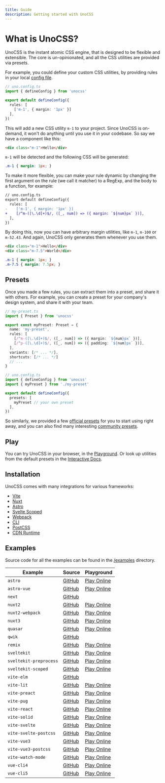```yaml
---
title: Guide
description: Getting started with UnoCSS
---
```


# What is UnoCSS?

UnoCSS is the instant atomic CSS engine, that is designed to be flexible and extensible. The core is un-opinionated, and all the CSS utilities are provided via presets.

For example, you could define your custom CSS utilities, by providing rules in your local [config file](/guide/config-file).

```ts
// uno.config.ts
import { defineConfig } from 'unocss'

export default defineConfig({
  rules: [
    ['m-1', { margin: '1px' }]
  ],
})
```

This will add a new CSS utility `m-1` to your project. Since UnoCSS is on-demand, it won't do anything until you use it in your codebase. So say we have a component like this:

```html
<div class="m-1">Hello</div>
```

`m-1` will be detected and the following CSS will be generated:

```css
.m-1 { margin: 1px; }
```

To make it more flexible, you can make your rule dynamic by changing the first argument on the rule (we call it matcher) to a RegExp, and the body to a function, for example:

```diff
// uno.config.ts
export default defineConfig({
  rules: [
-    ['m-1', { margin: '1px' }]
+    [/^m-([\.\d]+)$/, ([_, num]) => ({ margin: `${num}px` })],
  ],
})
```

By doing this, now you can have arbitrary margin utilities, like `m-1`, `m-100` or `m-52.43`. And again, UnoCSS only generates them whenever you use them.

```html
<div class="m-1">Hello</div>
<div class="m-7.5">World</div>
```

```css
.m-1 { margin: 1px; }
.m-7.5 { margin: 7.5px; }
```

## Presets

Once you made a few rules, you can extract them into a preset, and share it with others. For example, you can create a preset for your company's design system, and share it with your team.

```ts
// my-preset.ts
import { Preset } from 'unocss'

export const myPreset: Preset = {
  name: 'my-preset',
  rules: [
    [/^m-([\.\d]+)$/, ([_, num]) => ({ margin: `${num}px` })],
    [/^p-([\.\d]+)$/, ([_, num]) => ({ padding: `${num}px` })],
  ],
  variants: [/* ... */],
  shortcuts: [/* ... */]
  // ...
}
```

```ts
// uno.config.ts
import { defineConfig } from 'unocss'
import { myPreset } from './my-preset'

export default defineConfig({
  presets: [
    myPreset // your own preset
  ],
})
```

So similarly, we provided a few [official presets](/presets/) for you to start using right away, and you can also find many interesting [community presets](/presets/#community).

## Play

You can try UnoCSS in your browser, in the <a href="/play/" target="_blank">Playground</a>. Or look up utilities from the default presets in the <a href="/interactive/" target="_blank">Interactive Docs</a>.

## Installation

UnoCSS comes with many integrations for various frameworks:

<!-- // TODO: make a grid with icons -->

- [Vite](/integrations/vite)
- [Nuxt](/integrations/nuxt)
- [Astro](/integrations/astro)
- [Svelte Scoped](/integrations/svelte-scoped)
- [Webpack](/integrations/webpack)
- [CLI](/integrations/cli)
- [PostCSS](/integrations/postcss)
- [CDN Runtime](/integrations/runtime)


## Examples

Source code for all the examples can be found in the [/examples](https://github.com/unocss/unocss/tree/main/examples) directory.

<!-- TODO: make it auto generated: -->

| Example | Source | Playground |
|---|---|---|
| `astro` | [GitHub](https://github.com/unocss/unocss/tree/main/examples/astro) | [Play Online](https://stackblitz.com/fork/github/unocss/unocss/tree/main/examples/astro) |
| `astro-vue` | [GitHub](https://github.com/unocss/unocss/tree/main/examples/astro-vue) | [Play Online](https://stackblitz.com/fork/github/unocss/unocss/tree/main/examples/astro-vue) | 
| `next` | [GitHub](https://github.com/unocss/unocss/tree/main/examples/next) | |
| `nuxt2` | [GitHub](https://github.com/unocss/unocss/tree/main/examples/nuxt2) | [Play Online](https://stackblitz.com/fork/github/unocss/unocss/tree/main/examples/nuxt2) |
| `nuxt2-webpack` | [GitHub](https://github.com/unocss/unocss/tree/main/examples/nuxt2-webpack) | [Play Online](https://stackblitz.com/fork/github/unocss/unocss/tree/main/examples/nuxt2-webpack) |
| `nuxt3` | [GitHub](https://github.com/unocss/unocss/tree/main/examples/nuxt3) | [Play Online](https://stackblitz.com/fork/github/unocss/unocss/tree/main/examples/nuxt3) |
| `quasar` | [GitHub](https://github.com/unocss/unocss/tree/main/examples/quasar) | [Play Online](https://stackblitz.com/fork/github/unocss/unocss/tree/main/examples/quasar) |
| `qwik` | [GitHub](https://github.com/unocss/unocss/tree/main/examples/qwik) | |
| `remix` | [GitHub](https://github.com/unocss/unocss/tree/main/examples/remix) | [Play Online](https://stackblitz.com/fork/github/unocss/unocss/tree/main/examples/remix) |
| `sveltekit` | [GitHub](https://github.com/unocss/unocss/tree/main/examples/sveltekit) | [Play Online](https://stackblitz.com/fork/github/unocss/unocss/tree/main/examples/sveltekit) |
| `sveltekit-preprocess` | [GitHub](https://github.com/unocss/unocss/tree/main/examples/sveltekit-preprocess) | [Play Online](https://stackblitz.com/fork/github/unocss/unocss/tree/main/examples/sveltekit-preprocess) |
| `sveltekit-scoped` | [GitHub](https://github.com/unocss/unocss/tree/main/examples/sveltekit-scoped) | [Play Online](https://stackblitz.com/fork/github/unocss/unocss/tree/main/examples/sveltekit-scoped) |
| `vite-elm` | [GitHub](https://github.com/unocss/unocss/tree/main/examples/vite-elm) | |
| `vite-lit` | [GitHub](https://github.com/unocss/unocss/tree/main/examples/vite-lit) | [Play Online](https://stackblitz.com/fork/github/unocss/unocss/tree/main/examples/vite-lit) |
| `vite-preact` | [GitHub](https://github.com/unocss/unocss/tree/main/examples/vite-preact) | [Play Online](https://stackblitz.com/fork/github/unocss/unocss/tree/main/examples/vite-preact) |
| `vite-pug` | [GitHub](https://github.com/unocss/unocss/tree/main/examples/vite-pug) | [Play Online](https://stackblitz.com/fork/github/unocss/unocss/tree/main/examples/vite-pug) |
| `vite-react` | [GitHub](https://github.com/unocss/unocss/tree/main/examples/vite-react) | [Play Online](https://stackblitz.com/fork/github/unocss/unocss/tree/main/examples/vite-react) |
| `vite-solid` | [GitHub](https://github.com/unocss/unocss/tree/main/examples/vite-solid) | [Play Online](https://stackblitz.com/fork/github/unocss/unocss/tree/main/examples/vite-solid) |
| `vite-svelte` | [GitHub](https://github.com/unocss/unocss/tree/main/examples/vite-svelte) | [Play Online](https://stackblitz.com/fork/github/unocss/unocss/tree/main/examples/vite-svelte) |
| `vite-svelte-postcss` | [GitHub](https://github.com/unocss/unocss/tree/main/examples/vite-svelte-postcss) | [Play Online](https://stackblitz.com/fork/github/unocss/unocss/tree/main/examples/vite-svelte-postcss) |
| `vite-vue3` | [GitHub](https://github.com/unocss/unocss/tree/main/examples/vite-vue3) | [Play Online](https://stackblitz.com/fork/github/unocss/unocss/tree/main/examples/vite-vue3) |
| `vite-vue3-postcss` | [GitHub](https://github.com/unocss/unocss/tree/main/examples/vite-vue3-postcss) | [Play Online](https://stackblitz.com/fork/github/unocss/unocss/tree/main/examples/vite-vue3-postcss) |
| `vite-watch-mode` | [GitHub](https://github.com/unocss/unocss/tree/main/examples/vite-watch-mode) | [Play Online](https://stackblitz.com/fork/github/unocss/unocss/tree/main/examples/vite-watch-mode?view=editor) |
| `vue-cli4` | [GitHub](https://github.com/unocss/unocss/tree/main/examples/vue-cli4) | [Play Online](https://stackblitz.com/fork/github/unocss/unocss/tree/main/examples/vue-cli4) |
| `vue-cli5` | [GitHub](https://github.com/unocss/unocss/tree/main/examples/vue-cli5) | [Play Online](https://stackblitz.com/fork/github/unocss/unocss/tree/main/examples/vue-cli5) | 
